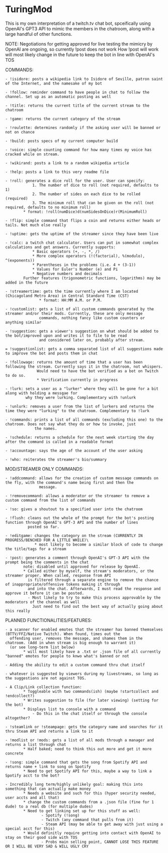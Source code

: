 # TuringMod

This is my own interpretation of a twitch.tv chat bot, spceifically using OpenAI's GPT3 API to mimic the members in the chatroom, 
along with a large handful of other functions.

NOTE: Negotiations for getting approved for live testing the mimicry by OpenAI are ongoing, so currently !post does not work
	  How !post will work will most likely change in the future to keep the bot in line with OpenAI's TOS

COMMANDS: 

	- !isidore: posts a wikipedia link to Isidore of Seville, patron saint of the Internet, and the namesake of my bot

	- !follow: reminder command to have people in chat to follow the channel. Set up as an automatic posting as well

	- !title: returns the current title of the current stream to the chatroom

	- !game: returns the current category of the stream

	- !roulette: determines randomly if the asking user will be banned or not on chance

	- !build: posts specs of my current computer build

	- !voice: simple counting command for how many times my voice has cracked while on stream. 

	- !wikirand: posts a link to a random wikipedia article

	- !help: posts a link to this very readme file

	- !roll: generates a dice roll for the user. User can specify:
				1. The number of dice to roll (not required, defaults to 1)
				2. The number of sides on each dice to be rolled (required)
				3. The minimum roll that can be given on the roll (not required, defaults to no minimum roll)
			* format: !roll(numDice)d(numSidesOnDice)r(MinimumRoll)

	- !flip: simple command that flips a coin and returns either heads or tails. Not much else really

	- !uptime: gets the uptime of the streamer since they have been live

	- !calc: a twitch chat calculator. Users can put in somewhat complex calculations and get answers. Currently supports:
				* Basic operators (+, -, *, /)
				* More complex operators (!(factorial), %(modulo), ^(exponents))
				* Parentheses in the problems (i.e. 4 + (3-1))
				* Values for Euler's Number (e) and Pi
				* Negative numbers and decimals
			Further features (trigonometric functions, logarithms) may be added in the future

	- !streamertime: gets the time currently where I am located (Chicagoland Metro Area) in Central Standard Time (CST)
				   * format: HH:MM A.M. or P.M.

	- !customlist: gets a list of all custom commands generated by the streamer and/or their mods. Currently, these are only message 
	               commands, nothing fancy like custom counters or anything similar

	- !suggestion: gets a viewer's suggestion on what should be added to the bot/improved upon and writes it to file to be read
				   and considered later on, probably after stream. 

	= !suggestionlist: gets a comma separated list of all suggestions made to improve the bot and posts them in chat

	- !followage: returns the amount of time that a user has been following the stream. Currently says it in the chatroom, not whispers. 
				  Would need to have the bot verified as a bot on Twitch to do so.
				  * Verification currently in progress

	- !lurk: sets a user as a "lurker" where they will be gone for a bit along with holding a messgae for 
			 why they were lurking. Complementary with !unlurk

	- !unlurk: removes a user from the list of lurkers and returns the time they were "lurking" to the chatroom. Complementary to !lurk

	- !commands: prints a list of all commands (excluding this one) to the chatroom. Does not say what they do or how to invoke, just 
				 the names. 
	
	- !schedule: returns a schedule for the next week starting the day after the command is called in a readable format

	- !accountage: says the age of the account of the user asking

	- !who: reiterates the streamer's bio/summary


MOD/STREAMER ONLY COMMANDS:

	- !addcommand: allows for the creation of custom message commands on the fly, with the command's name being first and then the
				   message. 

	- !removecommand: allows a moderator or the streamer to remove a custom command from the list of commands

	- !so: gives a shoutout to a specified user into the chatroom

	- !flush: cleans out the whole of the prompt for the bot's posting function through OpenAI's GPT-3 API and the number of lines
			  posted so far.
			  
	- !editgame: changes the category on the stream (CURRENTLY IN PROGRESS/BENCHED FOR A LITTLE WHILE)\
				 * most likely to become a similar block of code to change the title/tags for a stream

	- !post: generates a comment through OpenAI's GPT-3 API with the prompt being the comments in the chat
			note: disabled until approved for release by OpenAI.
			* Called either by myself, the stream's moderators, or the streamer proper. When called, response from API
			  is filtered through a separate engine to remove the chance of inappropriate/offensive tokens making it through
			  and into the chat. Afterwards, I must read the response and approve it before it can be posted. 
			  - Most likely to try to make this process approvable by the moderators of the channel as well
				Just need to find out the best way of actually going about this really


PLANNED FUNCTIONALITIES/FEATURES:

	- a scanner for enabled emotes that the streamer has banned themselves (BTTV/FFZ/Native Twitch). When found, times out the 
	  offending user, removes the message, and shames them in the chatroom. (Add in when stream is big enough to warrant it)
	  (or see long-term list below)
			* will most likely have a .txt or .json file of all currently "banned" emotes for people to knwo what's banned or not

	- Adding the ability to edit a custom command thru chat itself

	- whatever is suggested by viewers during my livestreams, so long as the suggestions are not against TOS.

	- A Clip/Link collection function: 
			* Toggleable with two commands(ish) (maybe !startcollect and !endcollect?)
			* Writes suggestion to file (for later viewing) (setting for the bot)
			* Displays list to console with a command
				- Do this in the chat itself or through the console altogether?

	- !steamlink or !steampage: gets the category name and searches for it thru Steam API and returns a link to it

	- !modlist or !mods: gets a list of all mods through a manager and returns a list through chat
			* Half baked; need to think this out more and get it more concrete

	- !song: simple command that gets the song from Spotify API and returns name + link to song on Spotify
			* Need to get Spotify API for this, maybe a way to link a Spotify acct to the bot?

	- Incredibly long term/highly unlikely goal: making this into something that can actually make money
			* Needs a website and such for this (hyper security needed, user accts and all that)
			* change the custom commands from a .json file (fine for 1 dude) to a real db (for multiple dudes)
			* Need to get linking set up for this stuff as well:
					- Spotify (!song)
					- Twitch (any command that pulls from it)
					- Steam API (may be able to get away with just using a special acct for this)
			* Would definitly require getting into contact with OpenAI to stay on their good side with TOS
					- Probs main selling point, CANNOT LOSE THIS FEATURE OR I WILL BE VERY SAD & WILL UGLY CRY